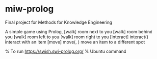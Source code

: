 # miw-prolog
Final project for Methods for Knowledge Engineering

A simple game using Prolog,
  [walk] <straight> room next to you
  [walk] <back> room behind you
  [walk] <left> room left to you
  [walk] <right> room right to you
  [interact] interact(<item>) interact with an item
  [move] move(<item>, <spot>) move an item to a different spot

% To run https://swish.swi-prolog.org/
% Ubuntu command <swipl>
